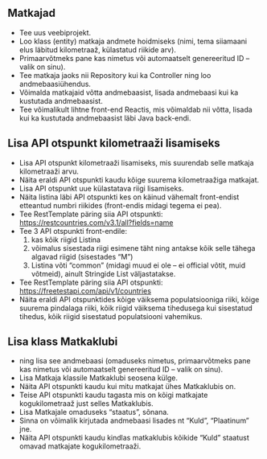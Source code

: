 ## Matkajad
- Tee uus veebiprojekt. 
- Loo klass (entity) matkaja andmete hoidmiseks (nimi, tema siiamaani elus läbitud kilometraaž, külastatud riikide arv). 
- Primaarvõtmeks pane kas nimetus või automaatselt genereeritud ID – valik on sinu). 
- Tee matkaja jaoks nii Repository kui ka Controller ning loo andmebaasiühendus. 
- Võimalda matkajaid võtta andmebaasist, lisada andmebaasi kui ka kustutada andmebaasist. 
- Tee võimalikult lihtne front-end Reactis, mis võimaldab nii võtta, lisada kui ka kustutada andmebaasist läbi Java back-endi.

## Lisa API otspunkt kilometraaži lisamiseks
- Lisa API otspunkt kilometraaži lisamiseks, mis suurendab selle matkaja kilometraaži arvu. 
- Näita eraldi API otspunkti kaudu kõige suurema kilometraažiga matkajat. 
- Lisa API otspunkt uue külastatava riigi lisamiseks. 
- Näita listina läbi API otspunkti kes on käinud vähemalt front-endist etteantud numbri riikides (front-endis midagi tegema ei pea).
- Tee RestTemplate päring siia API otspunkti: https://restcountries.com/v3.1/all?fields=name
- Tee 3 API otspunkti front-endile: 
    1) kas kõik riigid Listina 
    2) võimalus sisestada riigi esimene täht ning antakse kõik selle tähega algavad riigid (sisestades “M”) 
    3) Listina võti “common” (midagi muud ei ole – ei official võtit, muid võtmeid), ainult Stringide List väljastatakse.
- Tee RestTemplate päring siia API otspunkti: https://freetestapi.com/api/v1/countries
- Näita eraldi API otspunktides kõige väiksema populatsiooniga riiki, kõige suurema pindalaga riiki, kõik riigid väiksema tihedusega kui sisestatud tihedus, kõik riigid sisestatud populatsiooni vahemikus.


## Lisa klass Matkaklubi 
- ning lisa see andmebaasi (omaduseks nimetus, primaarvõtmeks pane kas nimetus või automaatselt genereeritud ID – valik on sinu). 
- Lisa Matkaja klassile Matkaklubi seosena külge. 
- Näita API otspunkti kaudu kui mitu matkajat ühes Matkaklubis on. 
- Teise API otspunkti kaudu tagasta mis on kõigi matkajate kogukilometraaž just selles Matkaklubis. 
- Lisa Matkajale omaduseks “staatus”, sõnana. 
- Sinna on võimalik kirjutada andmebaasi lisades nt “Kuld”, “Plaatinum” jne. 
- Näita API otspunkti kaudu kindlas matkaklubis kõikide “Kuld” staatust omavad matkajate kogukilometraaži.